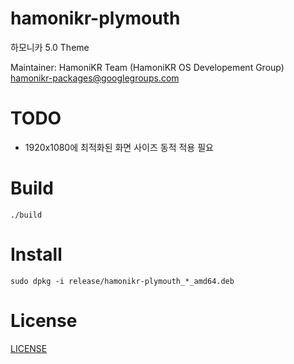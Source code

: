 # hamonikr-plymouth
하모니카 5.0 Theme

Maintainer: HamoniKR Team (HamoniKR OS Developement Group) <hamonikr-packages@googlegroups.com>

# TODO
- 1920x1080에 최적화된 화면 사이즈 동적 적용 필요<br/>


# Build
```
./build
```

# Install

```
sudo dpkg -i release/hamonikr-plymouth_*_amd64.deb
```

# License
[LICENSE](LICENSE)

